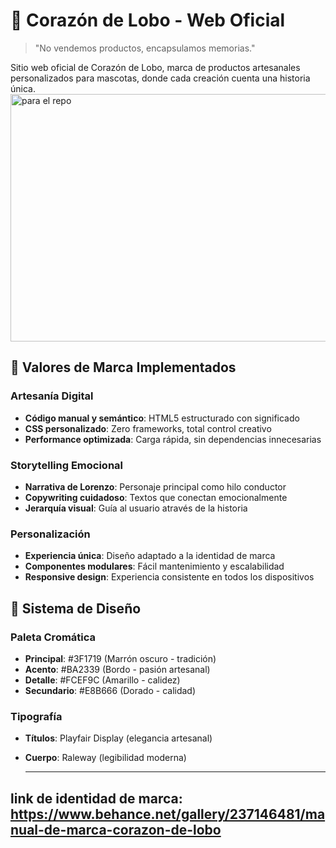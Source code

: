# 🐺 Corazón de Lobo - Web Oficial

> "No vendemos productos, encapsulamos memorias."

Sitio web oficial de Corazón de Lobo, marca de productos artesanales personalizados para mascotas, donde cada creación cuenta una historia única.
<img width="1584" height="396" alt="para el repo" src="https://github.com/user-attachments/assets/5a8d2731-6ad3-4397-b9cd-5d133d28b821" />

## 🎯 Valores de Marca Implementados

### Artesanía Digital
- **Código manual y semántico**: HTML5 estructurado con significado
- **CSS personalizado**: Zero frameworks, total control creativo
- **Performance optimizada**: Carga rápida, sin dependencias innecesarias

### Storytelling Emocional
- **Narrativa de Lorenzo**: Personaje principal como hilo conductor
- **Copywriting cuidadoso**: Textos que conectan emocionalmente
- **Jerarquía visual**: Guía al usuario através de la historia

### Personalización
- **Experiencia única**: Diseño adaptado a la identidad de marca
- **Componentes modulares**: Fácil mantenimiento y escalabilidad
- **Responsive design**: Experiencia consistente en todos los dispositivos

## 🎨 Sistema de Diseño

### Paleta Cromática
- **Principal**: #3F1719 (Marrón oscuro - tradición)
- **Acento**: #BA2339 (Bordo - pasión artesanal)
- **Detalle**: #FCEF9C (Amarillo - calidez)
- **Secundario**: #E8B666 (Dorado - calidad)

### Tipografía
- **Títulos**: Playfair Display (elegancia artesanal)
- **Cuerpo**: Raleway (legibilidad moderna)

  
  ---
## link de identidad de marca: https://www.behance.net/gallery/237146481/manual-de-marca-corazon-de-lobo
